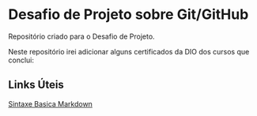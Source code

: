 # Desafio de Projeto sobre Git/GitHub
Repositório criado para o Desafio de Projeto.

Neste repositório irei adicionar alguns certificados da DIO dos cursos que conclui:




## Links Úteis
[Sintaxe Basica Markdown](https://www.markdownguide.org/basic-syntax/)

